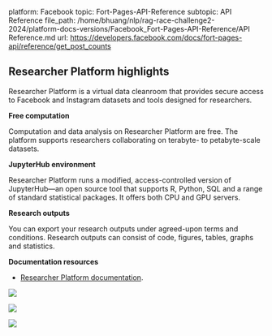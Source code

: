 platform: Facebook
topic: Fort-Pages-API-Reference
subtopic: API Reference
file_path: /home/bhuang/nlp/rag-race-challenge2-2024/platform-docs-versions/Facebook_Fort-Pages-API-Reference/API Reference.md
url: https://developers.facebook.com/docs/fort-pages-api/reference/get_post_counts


## Researcher Platform highlights

Researcher Platform is a virtual data cleanroom that provides secure access to Facebook and Instagram datasets and tools designed for researchers.

**Free computation**

Computation and data analysis on Researcher Platform are free. The platform supports researchers collaborating on terabyte- to petabyte-scale datasets.

**JupyterHub environment**

Researcher Platform runs a modified, access-controlled version of JupyterHub—an open source tool that supports R, Python, SQL and a range of standard statistical packages. It offers both CPU and GPU servers.

**Research outputs**

You can export your research outputs under agreed-upon terms and conditions. Research outputs can consist of code, figures, tables, graphs and statistics.

**Documentation resources**

* [Researcher Platform documentation](https://developers.facebook.com/docs/researcher-platform).

![](https://www.facebook.com/tr?id=675141479195042&ev=PageView&noscript=1)

![](https://www.facebook.com/tr?id=574561515946252&ev=PageView&noscript=1)

![](https://www.facebook.com/tr?id=1754628768090156&ev=PageView&noscript=1)